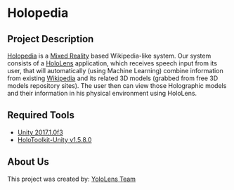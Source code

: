# Holopedia

## Project Description
[Holopedia](https://github.com/fathahnoor/Holopedia/) is a [Mixed Reality](https://developer.microsoft.com/en-us/windows/mixed-reality) based Wikipedia-like system. Our system consists of a [HoloLens](https://www.microsoft.com/en-us/hololens) application, which receives speech input from its user, that will automatically (using Machine Learning) combine information from existing [Wikipedia](https://www.wikipedia.org/) and its related 3D models (grabbed from free 3D models repository sites). The user then can view those Holographic models and their information in his physical environment using HoloLens.

## Required Tools
- [Unity 2017.1.0f3](https://store.unity.com/download)
- [HoloToolkit-Unity v1.5.8.0](https://github.com/Microsoft/HoloToolkit-Unity)

## About Us
This project was created by: [YoloLens Team](https://www.hackerearth.com/sprints/unitedbyhcl/dashboard/YoloLens/team/)
